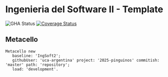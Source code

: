 # Ingenieria del Software II - Template

![GHA Status](https://github.com/uca-argentina/project-template/actions/workflows/GHA.yml/badge.svg)
[![Coverage Status](https://coveralls.io/github/uca-argentina/2025-pinguinos/badge.svg?branch=master)](https://coveralls.io/github/uca-argentina/2025-pinguinos?branch=master)

## Metacello

```smalltalk
Metacello new
   baseline: 'IngSoft2';
   githubUser: 'uca-argentina' project: '2025-pinguinos' commitish: 'master' path: 'repository';
   load: 'development'.
```
